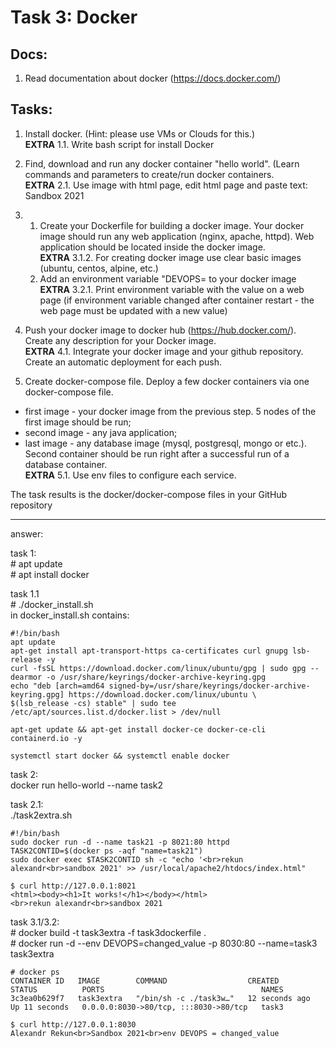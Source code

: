 # Task 3: Docker
 
## Docs:
1. Read documentation about docker (https://docs.docker.com/)
 
## Tasks:
1. Install docker. (Hint: please use VMs or Clouds  for this.) <br> **EXTRA** 1.1. Write bash script for install Docker 
 
2. Find, download and run any docker container "hello world". (Learn commands and parameters to create/run docker containers.<br> **EXTRA** 2.1. Use image with html page, edit html page and paste text: <Username> Sandbox 2021
 
3. 1. Create your Dockerfile for building a docker image. Your docker image should run any web application (nginx, apache, httpd). Web application should be located inside the docker image. <br> **EXTRA** 3.1.2. For creating docker image use clear basic images (ubuntu, centos, alpine, etc.)
   1. Add an environment variable "DEVOPS=<username> to your docker image<br> **EXTRA** 3.2.1. Print environment variable with the value on a web page (if environment variable changed after container restart - the web page must be updated with a new value)
 
4. Push your docker image to docker hub (https://hub.docker.com/). Create any description for your Docker image. <br> **EXTRA** 4.1. Integrate your docker image and your github repository. Create an automatic deployment for each push.
 
5.  Create docker-compose file. Deploy a few docker containers via one docker-compose file. 
  * first image - your docker image from the previous step. 5 nodes of the first image should be run;
  * second image - any java application;
  * last image - any database image (mysql, postgresql, mongo or etc.).
  Second container should be run right after a successful run of a database container.<br> **EXTRA** 5.1. Use env files to configure each service.

 
The task results is the docker/docker-compose files in your GitHub repository

 -------------------------
 answer:  

  task 1:  
   \# apt update  
   \# apt install docker   
   
  task 1.1  
   \# ./docker_install.sh  
   in docker_install.sh contains:  
```
#!/bin/bash
apt update
apt-get install apt-transport-https ca-certificates curl gnupg lsb-release -y
curl -fsSL https://download.docker.com/linux/ubuntu/gpg | sudo gpg --dearmor -o /usr/share/keyrings/docker-archive-keyring.gpg
echo "deb [arch=amd64 signed-by=/usr/share/keyrings/docker-archive-keyring.gpg] https://download.docker.com/linux/ubuntu \
$(lsb_release -cs) stable" | sudo tee /etc/apt/sources.list.d/docker.list > /dev/null

apt-get update && apt-get install docker-ce docker-ce-cli containerd.io -y

systemctl start docker && systemctl enable docker
```

  task 2:  
    docker run hello-world --name task2

  task 2.1:  
    ./task2extra.sh  
```
#!/bin/bash
sudo docker run -d --name task21 -p 8021:80 httpd
TASK2CONTID=$(docker ps -aqf "name=task21")
sudo docker exec $TASK2CONTID sh -c "echo '<br>rekun alexandr<br>sandbox 2021' >> /usr/local/apache2/htdocs/index.html"
```

```
$ curl http://127.0.0.1:8021 
<html><body><h1>It works!</h1></body></html>
<br>rekun alexandr<br>sandbox 2021
```
 
  task 3.1/3.2:  
    \# docker build -t task3extra -f task3dockerfile .  
    \# docker run -d --env DEVOPS=changed_value -p 8030:80 --name=task3 task3extra
```
# docker ps
CONTAINER ID   IMAGE        COMMAND                  CREATED          STATUS          PORTS                                   NAMES
3c3ea0b629f7   task3extra   "/bin/sh -c ./task3w…"   12 seconds ago   Up 11 seconds   0.0.0.0:8030->80/tcp, :::8030->80/tcp   task3
```
```
$ curl http://127.0.0.1:8030
Alexandr Rekun<br>Sandbox 2021<br>env DEVOPS = changed_value
```

